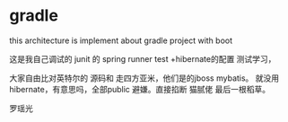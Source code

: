 # gradle
this architecture is implement about gradle project with boot 


这是我自己调试的 junit 的 spring runner test +hibernate的配置 测试学习，

大家自由比对英特尔的 源码和 走四方亚米，他们是的jboss mybatis。 就没用hibernate，有意思吗，全部public 避嫌。直接掐断 猫腻佬 最后一根稻草。 


罗瑶光
